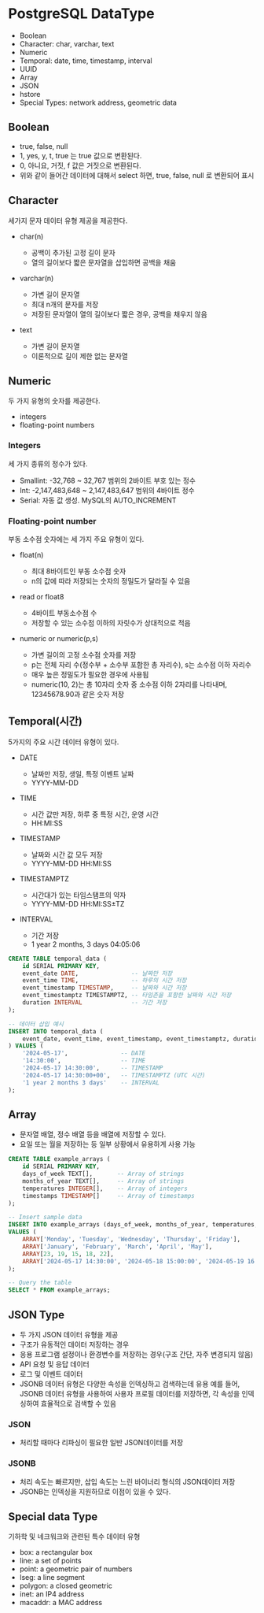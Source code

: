 # PostgreSQL DataType

- Boolean
- Character: char, varchar, text
- Numeric
- Temporal: date, time, timestamp, interval
- UUID
- Array
- JSON
- hstore
- Special Types: network address, geometric data

## Boolean

- true, false, null
- 1, yes, y, t, true 는 true 값으로 변환된다.
- 0, 아니요, 거짓, f 값은 거짓으로 변환된다.
- 위와 같이 들어간 데이터에 대해서 select 하면, true, false, null 로 변환되어 표시

## Character

세가지 문자 데이터 유형 제공을 제공한다.

- char(n)

  - 공백이 추가된 고정 길이 문자
  - 열의 길이보다 짧은 문자열을 삽입하면 공백을 채움

- varchar(n)

  - 가변 길이 문자열
  - 최대 n개의 문자를 저장
  - 저장된 문자열이 열의 길이보다 짧은 경우, 공백을 채우지 않음

- text
  - 가변 길이 문자열
  - 이론적으로 길이 제한 없는 문자열

## Numeric

두 가지 유형의 숫자를 제공한다.

- integers
- floating-point numbers

### Integers

세 가지 종류의 정수가 있다.

- Smallint: -32,768 ~ 32,767 범위의 2바이트 부호 있는 정수
- Int: -2,147,483,648 ~ 2,147,483,647 범위의 4바이트 정수
- Serial: 자동 값 생성. MySQL의 AUTO_INCREMENT

### Floating-point number

부동 소수점 숫자에는 세 가지 주요 유형이 있다.

- float(n)

  - 최대 8바이트인 부동 소수점 숫자
  - n의 값에 따라 저장되는 숫자의 정밀도가 달라질 수 있음

- read or float8

  - 4바이트 부동소수점 수
  - 저장할 수 있는 소수점 이하의 자릿수가 상대적으로 적음

- numeric or numeric(p,s)
  - 가변 길이의 고정 소수점 숫자를 저장
  - p는 전체 자리 수(정수부 + 소수부 포함한 총 자리수), s는 소수점 이하 자리수
  - 매우 높은 정밀도가 필요한 경우에 사용됨
  - numeric(10, 2)는 총 10자리 숫자 중 소수점 이하 2자리를 나타내며, 12345678.90과 같은 숫자
    저장

## Temporal(시간)

5가지의 주요 시간 데이터 유형이 있다.

- DATE

  - 날짜만 저장, 생일, 특정 이벤트 날짜
  - YYYY-MM-DD

- TIME

  - 시간 값만 저장, 하루 중 특정 시간, 운영 시간
  - HH:MI:SS

- TIMESTAMP

  - 날짜와 시간 값 모두 저장
  - YYYY-MM-DD HH:MI:SS

- TIMESTAMPTZ

  - 시간대가 있는 타임스탬프의 약자
  - YYYY-MM-DD HH:MI:SS±TZ

- INTERVAL
  - 기간 저장
  - 1 year 2 months, 3 days 04:05:06

```sql
CREATE TABLE temporal_data (
    id SERIAL PRIMARY KEY,
    event_date DATE,               -- 날짜만 저장
    event_time TIME,               -- 하루의 시간 저장
    event_timestamp TIMESTAMP,     -- 날짜와 시간 저장
    event_timestamptz TIMESTAMPTZ, -- 타임존을 포함한 날짜와 시간 저장
    duration INTERVAL              -- 기간 저장
);

-- 데이터 삽입 예시
INSERT INTO temporal_data (
    event_date, event_time, event_timestamp, event_timestamptz, duration
) VALUES (
    '2024-05-17',               -- DATE
    '14:30:00',                 -- TIME
    '2024-05-17 14:30:00',      -- TIMESTAMP
    '2024-05-17 14:30:00+00',   -- TIMESTAMPTZ (UTC 시간)
    '1 year 2 months 3 days'    -- INTERVAL
);
```

## Array

- 문자열 배열, 정수 배열 등을 배열에 저장할 수 있다.
- 요일 또는 월을 저장하는 등 일부 상황에서 유용하게 사용 가능

```sql
CREATE TABLE example_arrays (
    id SERIAL PRIMARY KEY,
    days_of_week TEXT[],       -- Array of strings
    months_of_year TEXT[],     -- Array of strings
    temperatures INTEGER[],    -- Array of integers
    timestamps TIMESTAMP[]     -- Array of timestamps
);

-- Insert sample data
INSERT INTO example_arrays (days_of_week, months_of_year, temperatures, timestamps)
VALUES (
    ARRAY['Monday', 'Tuesday', 'Wednesday', 'Thursday', 'Friday'],             -- Days of the week
    ARRAY['January', 'February', 'March', 'April', 'May'],                     -- Months of the year
    ARRAY[23, 19, 15, 18, 22],                                                 -- Temperatures
    ARRAY['2024-05-17 14:30:00', '2024-05-18 15:00:00', '2024-05-19 16:30:00'] -- Timestamps
);

-- Query the table
SELECT * FROM example_arrays;
```

## JSON Type

- 두 가지 JSON 데이터 유형을 제공
- 구조가 유동적인 데이터 저장하는 경우
- 응용 프로그램 설정이나 환경변수를 저장하는 경우(구조 간단, 자주 변경되지 않음)
- API 요청 및 응답 데이터
- 로그 및 이벤트 데이터
- JSONB 데이터 유형은 다양한 속성을 인덱싱하고 검색하는데 유용
  예를 들어, JSONB 데이터 유형을 사용하여 사용자 프로필 데이터를 저장하면, 각 속성을 인덱싱하여
  효율적으로 검색할 수 있음

### JSON

- 처리할 때마다 리파싱이 필요한 일반 JSON데이터를 저장

### JSONB

- 처리 속도는 빠르지만, 삽입 속도는 느린 바이너리 형식의 JSON데이터 저장
- JSONB는 인덱싱을 지원하므로 이점이 있을 수 있다.

## Special data Type

기하학 및 네크워크와 관련된 특수 데이터 유형

- box: a rectangular box
- line: a set of points
- point: a geometric pair of numbers
- lseg: a line segment
- polygon: a closed geometric
- inet: an IP4 address
- macaddr: a MAC address
